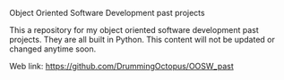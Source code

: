 Object Oriented Software Development past projects

This a repository for my object oriented software development past projects. They are all built in Python. This content will not be updated or changed anytime soon. 


Web link: https://github.com/DrummingOctopus/OOSW_past
